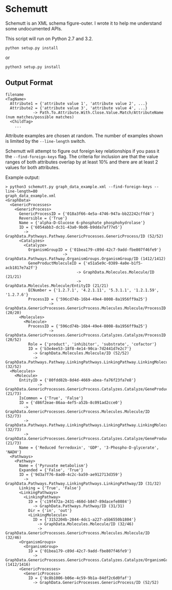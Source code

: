 Schemutt
========

Schemutt is an XML schema figure-outer. I wrote it to help me understand some
undocumented APIs.

This script will run on Python 2.7 and 3.2.

    python setup.py install

or

    python3 setup.py install

Output Format
-------------

    filename
    <TagName>
      Attribute1 = {'attribute value 1', 'attribute value 2', ...}
      Attribute2 = {'attribute value 3', 'attribute value 4', ...}
                -> Path.To.Attribute.With.Close.Value.Match/AttributeName (num matches/possible matches)
      <ChildTag>
        ...

Attribute examples are chosen at random. The number of examples shown is
limited by the `--line-length` switch.

Schemutt will attempt to figure out foreign key relationships if you pass it
the `--find-foreign-keys` flag. The criteria for inclusion are that the value
ranges of both attributes overlap by at least 10% and there are at least 2
values for both attributes.

Example output:

    > python3 schemutt.py graph_data_example.xml --find-foreign-keys --line-length=80
    graph_data_example.xml
    <GraphData>
      <GenericProcesses>
        <GenericProcess>
          GenericProcessID = {'018a3f66-4e5a-4746-947a-bb22242cffd4'}
          Reversible = {'True'}
          Name = {'alpha-D-Glucose 6-phosphate phosphohydrolase'}
          ID = {'6054abb3-dc31-43a0-9bd6-b9dda7af77e5'}
            -> GraphData.Pathways.Pathway.GenericProcesses.GenericProcess/ID (52/52)
          <Catalyzes>
            <Catalyze>
              OrganismGroupID = {'01bea179-c89d-42c7-9add-fbe807f46fe9'}
                             -> GraphData.Pathways.Pathway.OrganismGroups.OrganismGroup/ID (1412/1412)
              GeneProductMoleculeID = {'e51a5e9c-0389-4a0e-b1f5-acb1817e7a2f'}
                                   -> GraphData.Molecules.Molecule/ID (21/21)
                                   -> GraphData.Molecules.Molecule/EntityID (21/21)
              ECNumber = {'1.2.7.1', '4.2.1.11', '5.3.1.1', '1.2.1.59', '1.2.7.6'}
              ProcessID = {'596cd74b-16b4-49e4-8008-8a1956ff9a25'}
                       -> GraphData.GenericProcesses.GenericProcess.Molecules.Molecule/ProcessID (20/20)
          <Molecules>
            <Molecule>
              ProcessID = {'596cd74b-16b4-49e4-8008-8a1956ff9a25'}
                       -> GraphData.GenericProcesses.GenericProcess.Catalyzes.Catalyze/ProcessID (20/52)
              Role = {'product', 'inhibitor', 'substrate', 'cofactor'}
              ID = {'b3e4ee53-18f8-4e14-90ca-7d2441d7e2c7'}
                -> GraphData.Molecules.Molecule/ID (52/52)
                -> GraphData.Pathways.Pathway.LinkingPathways.LinkingPathway.LinkingMolecule/ID (32/52)
      <Molecules>
        <Molecule>
          EntityID = {'80fdd82b-8d4d-4669-abea-fa76f23fa7e8'}
                  -> GraphData.GenericProcesses.GenericProcess.Catalyzes.Catalyze/GeneProductMoleculeID (21/73)
          IsCommon = {'True', 'False'}
          ID = {'d86f2eae-86aa-4ef5-a52b-8c091ad2cce0'}
            -> GraphData.GenericProcesses.GenericProcess.Molecules.Molecule/ID (52/73)
            -> GraphData.Pathways.Pathway.LinkingPathways.LinkingPathway.LinkingMolecule/ID (32/73)
            -> GraphData.GenericProcesses.GenericProcess.Catalyzes.Catalyze/GeneProductMoleculeID (21/73)
          Name = {'Reduced ferredoxin', 'GDP', '3-Phospho-D-glycerate', 'NADH'}
      <Pathways>
        <Pathway>
          Name = {'Pyruvate metabolism'}
          Expanded = {'False', 'True'}
          ID = {'9d3a7f76-8ad0-4c2c-ba59-ae912713d359'}
            -> GraphData.Pathways.Pathway.LinkingPathways.LinkingPathway/ID (31/32)
          Linking = {'True', 'False'}
          <LinkingPathways>
            <LinkingPathway>
              ID = {'c19f472a-2431-460d-b847-89dacefe8084'}
                -> GraphData.Pathways.Pathway/ID (31/31)
              Dir = {'in', 'out'}
              <LinkingMolecule>
                ID = {'3152204b-2844-4dc1-a227-a5b6550b1804'}
                  -> GraphData.Molecules.Molecule/ID (32/46)
                  -> GraphData.GenericProcesses.GenericProcess.Molecules.Molecule/ID (32/46)
          <OrganismGroups>
            <OrganismGroup>
              ID = {'01bea179-c89d-42c7-9add-fbe807f46fe9'}
                -> GraphData.GenericProcesses.GenericProcess.Catalyzes.Catalyze/OrganismGroupID (1412/1416)
          <GenericProcesses>
            <GenericProcess>
              ID = {'8c8b1006-b06e-4c59-9b1a-84df2c6d0faf'}
                -> GraphData.GenericProcesses.GenericProcess/ID (52/52)
